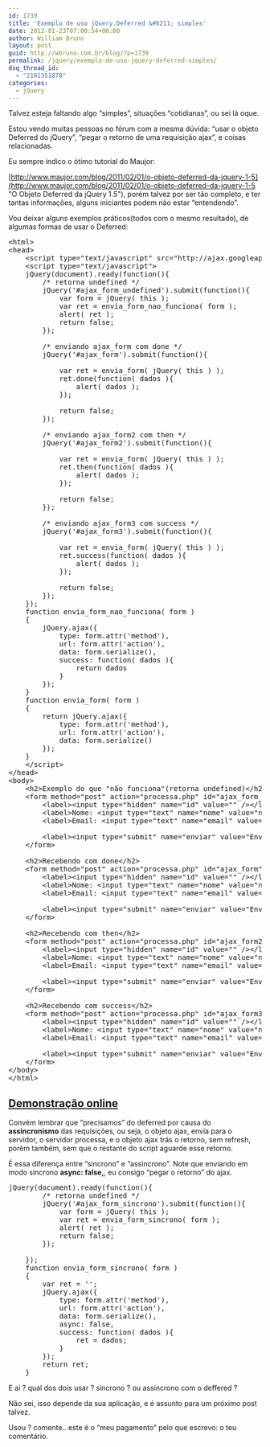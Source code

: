 ```yaml
---
id: 1739
title: 'Exemplo de uso jQuery.Deferred &#8211; simples'
date: 2012-01-23T07:00:54+00:00
author: William Bruno
layout: post
guid: http://wbruno.com.br/blog/?p=1739
permalink: /jquery/exemplo-de-uso-jquery-deferred-simples/
dsq_thread_id:
  - "2101351878"
categories:
  - jQuery
---
```

Talvez esteja faltando algo &#8220;simples&#8221;, situações &#8220;cotidianas&#8221;, ou sei lá oque.
  
<!--more-->


  
Estou vendo muitas pessoas no fórum com a mesma dúvida: &#8220;usar o objeto Deferred do jQuery&#8221;, &#8220;pegar o retorno de uma requisição ajax&#8221;, e coisas relacionadas.

Eu sempre indico o ótimo tutorial do Maujor:
  
[http://www.maujor.com/blog/2011/02/01/o-objeto-deferred-da-jquery-1-5](http://www.maujor.com/blog/2011/02/01/o-objeto-deferred-da-jquery-1-5 "O Objeto Deferred da jQuery 1.5"), porém talvez por ser tão completo, e ter tantas informações, alguns iniciantes podem não estar &#8220;entendendo&#8221;.

Vou deixar alguns exemplos práticos(todos com o mesmo resultado), de algumas formas de usar o Deferred:

<pre name="code" class="html">&lt;html>
&lt;head>
	&lt;script type="text/javascript" src="http://ajax.googleapis.com/ajax/libs/jquery/1.7.1/jquery.min.js">&lt;/script>
	&lt;script type="text/javascript">
	jQuery(document).ready(function(){
		/* retorna undefined */
		jQuery('#ajax_form_undefined').submit(function(){
			var form = jQuery( this );
			var ret = envia_form_nao_funciona( form );
			alert( ret );
			return false;
		});
		
		/* enviando ajax_form com done */
		jQuery('#ajax_form').submit(function(){

			var ret = envia_form( jQuery( this ) );
			ret.done(function( dados ){
				alert( dados );
			});
			
			return false;
		});
		
		/* enviando ajax_form2 com then */
		jQuery('#ajax_form2').submit(function(){

			var ret = envia_form( jQuery( this ) );
			ret.then(function( dados ){
				alert( dados );
			});
			
			return false;
		});
		
		/* enviando ajax_form3 com success */
		jQuery('#ajax_form3').submit(function(){

			var ret = envia_form( jQuery( this ) );
			ret.success(function( dados ){
				alert( dados );
			});
			
			return false;
		});
	});
	function envia_form_nao_funciona( form )
	{
		jQuery.ajax({
			type: form.attr('method'),
			url: form.attr('action'),
			data: form.serialize(),
			success: function( dados ){
				return dados 
			}
		});		
	}
	function envia_form( form )
	{
		return jQuery.ajax({
			type: form.attr('method'),
			url: form.attr('action'),
			data: form.serialize()
		});		
	}
	&lt;/script>
&lt;/head>
&lt;body>
	&lt;h2>Exemplo do que "não funciona"(retorna undefined)&lt;/h2>
	&lt;form method="post" action="processa.php" id="ajax_form_undefined">
		&lt;label>&lt;input type="hidden" name="id" value="" />&lt;/label>
		&lt;label>Nome: &lt;input type="text" name="nome" value="nome1" />&lt;/label>
		&lt;label>Email: &lt;input type="text" name="email" value="email1" />&lt;/label>

		&lt;label>&lt;input type="submit" name="enviar" value="Enviar" />&lt;/label>
	&lt;/form>
	
	&lt;h2>Recebendo com done&lt;/h2>
	&lt;form method="post" action="processa.php" id="ajax_form">
		&lt;label>&lt;input type="hidden" name="id" value="" />&lt;/label>
		&lt;label>Nome: &lt;input type="text" name="nome" value="nome2" />&lt;/label>
		&lt;label>Email: &lt;input type="text" name="email" value="email2" />&lt;/label>

		&lt;label>&lt;input type="submit" name="enviar" value="Enviar" />&lt;/label>
	&lt;/form>
	
	&lt;h2>Recebendo com then&lt;/h2>
	&lt;form method="post" action="processa.php" id="ajax_form2">
		&lt;label>&lt;input type="hidden" name="id" value="" />&lt;/label>
		&lt;label>Nome: &lt;input type="text" name="nome" value="nome3" />&lt;/label>
		&lt;label>Email: &lt;input type="text" name="email" value="email3" />&lt;/label>

		&lt;label>&lt;input type="submit" name="enviar" value="Enviar" />&lt;/label>
	&lt;/form>

	&lt;h2>Recebendo com success&lt;/h2>	
	&lt;form method="post" action="processa.php" id="ajax_form3">
		&lt;label>&lt;input type="hidden" name="id" value="" />&lt;/label>
		&lt;label>Nome: &lt;input type="text" name="nome" value="nome4" />&lt;/label>
		&lt;label>Email: &lt;input type="text" name="email" value="email4" />&lt;/label>

		&lt;label>&lt;input type="submit" name="enviar" value="Enviar" />&lt;/label>
	&lt;/form>
&lt;/body>
&lt;/html>
</pre>

## <a href="http://wbruno.com.br/scripts/ajax_form_deferred.html" target="_blank">Demonstração online</a>

Convém lembrar que &#8220;precisamos&#8221; do deferred por causa do **assincronismo** das requisições, ou seja, o objeto ajax, envia para o servidor, o servidor processa, e o objeto ajax trás o retorno, sem refresh, porém também, sem que o restante do script aguarde esse retorno.

É essa diferença entre &#8220;sincrono&#8221; e &#8220;assincrono&#8221;. Note que enviando em modo sincrono **async: false,**, eu consigo &#8220;pegar o retorno&#8221; do ajax.

<pre name="code" class="javascript">jQuery(document).ready(function(){
		/* retorna undefined */
		jQuery('#ajax_form_sincrono').submit(function(){
			var form = jQuery( this );
			var ret = envia_form_sincrono( form );
			alert( ret );
			return false;
		});

	});
	function envia_form_sincrono( form )
	{
		var ret = '';
		jQuery.ajax({
			type: form.attr('method'),
			url: form.attr('action'),
			data: form.serialize(),
			async: false,
			success: function( dados ){
				ret = dados;
			}
		});
		return ret;
	}
</pre>

E ai ? qual dos dois usar ? sincrono ? ou assincrono com o deffered ?
  
Não sei, isso depende da sua aplicação, e é assunto para um próximo post talvez.

Usou ? comente.. este é o &#8220;meu pagamento&#8221; pelo que escrevo: o teu comentário.